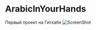 # ArabicInYourHands
Первый проект на Гитхабе
![ScreenShot](https://github.com/JMApss/ArabicInYourHands/tree/master/screenshots/5_1.png)
